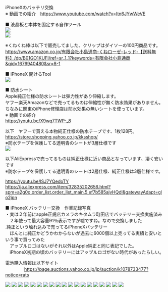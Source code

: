 iPhoneXのバッテリ交換<br>
※ 動画での紹介　https://www.youtube.com/watch?v=Itn6JYwWeVE

■ 液晶板と本体を固定する自作ツール<br>
![](/IMG_5580.jpg)<br>
![](/IMG_5583.jpg)<br>

※くねくね棒は以下で販売してました、クリップはダイソーの100円商品です。<br>
https://www.amazon.co.jp/有限会社小島通商-くねローゼ-レッド-【送料無料】/dp/B01GO1KUFI/ref=sr_1_1?keywords=有限会社小島通商&qid=1676940480&sr=8-1<br>

■ iPhoneX 開けるTool<br>
![](/04.jpg)<br>

■ 防水シート<br>
Apple純正仕様の防水シートは弾力性があり伸縮します。<br>
ヤフー楽天Amazonなどで売ってるものは伸縮性が無く防水効果がありません。<br>
ちなみに関東のiPhone修理店は防水効果の無いシートを使っています。<br>
※ 動画での紹介<br>
https://youtu.be/X9wq7TWP-_8<br>

以下　ヤフーで買える本物純正仕様の防水テープです、1枚128円。<br>
https://store.shopping.yahoo.co.jp/kksshop/<br>
※防水テープを保護してる透明青のシートが3層仕様です<br>
![](/IMG_5629.jpg)<br>

以下AliExpressで売ってるものは純正仕様に近い商品となっています、凄く安いです<br>
※防水テープを保護してる透明青のシートは2層仕様、純正仕様は3層仕様です。<br>

https://youtu.be/lSJ7YQedoTY<br>
https://ja.aliexpress.com/item/32835202656.html?spm=a2g0o.order_list.order_list_main.5.ef7b585ajvHQdI&gatewayAdapt=glo2jpn<br>

■ iPhoneX バッテリー交換　作業記録写真<br>
・実は２年前にapple正規店カメラのキタムラ町田店でバッテリー交換実施済み<br>
　２年使って最大容量91％表示ですが嘘ですね。なので交換しました<br>
.純正という触れ込みで売ってるiPhoneXバッテリー<br>
　ほんとに純正かどうかわからないが過去に6000個以上売ってる実績と安いという事で買ってみた<br>
　アップルロゴはないがそれ以外はApple純正と同じ表記でした。<br>
　iPhoneX初期の頃のバッテリーにはアップルロゴがない時代があったらしい。<br>

電池購入情報は以下サイト　<br>　　　　
https://page.auctions.yahoo.co.jp/jp/auction/k1078733477?notice=rats<br>

![](/IMG_5619.jpg)
![](/IMG_5620.jpg)
![](/IMG_5621.jpg)
![](/IMG_5622.jpg)
![](/IMG_5623.jpg)
![](/IMG_5624.jpg)
![](/IMG_5625.jpg)
![](/IMG_5626.jpg)
![](/IMG_5579.jpg)
![](/IMG_5580.jpg)
![](/IMG_5581.jpg)
![](/IMG_5582.jpg)
![](/IMG_5583.jpg)
![](/IMG_5584.jpg)
![](/IMG_5585.jpg)
![](/IMG_5597.jpg)
![](/IMG_5598.jpg)
![](/IMG_5599.jpg)
![](/S__4079629.jpg)
